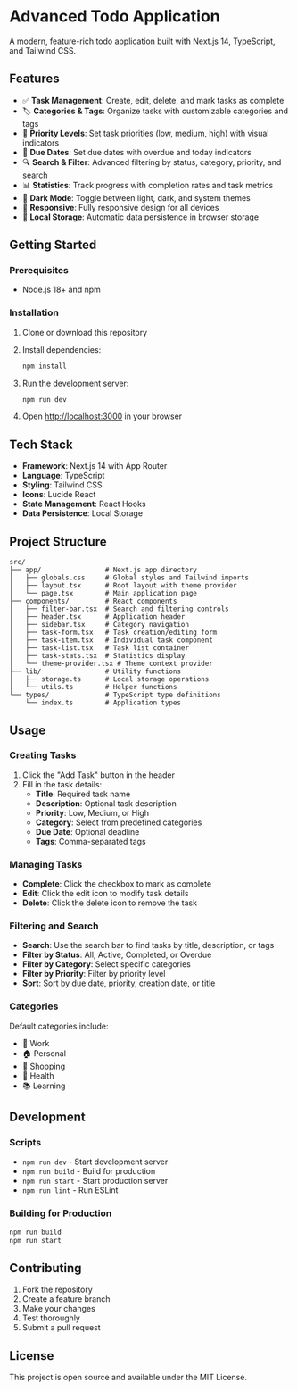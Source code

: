 # Advanced Todo Application

A modern, feature-rich todo application built with Next.js 14, TypeScript, and Tailwind CSS.

## Features

- ✅ **Task Management**: Create, edit, delete, and mark tasks as complete
- 🏷️ **Categories & Tags**: Organize tasks with customizable categories and tags
- 🎯 **Priority Levels**: Set task priorities (low, medium, high) with visual indicators
- 📅 **Due Dates**: Set due dates with overdue and today indicators
- 🔍 **Search & Filter**: Advanced filtering by status, category, priority, and search
- 📊 **Statistics**: Track progress with completion rates and task metrics
- 🌙 **Dark Mode**: Toggle between light, dark, and system themes
- 📱 **Responsive**: Fully responsive design for all devices
- 💾 **Local Storage**: Automatic data persistence in browser storage

## Getting Started

### Prerequisites

- Node.js 18+ and npm

### Installation

1. Clone or download this repository
2. Install dependencies:
   ```bash
   npm install
   ```

3. Run the development server:
   ```bash
   npm run dev
   ```

4. Open [http://localhost:3000](http://localhost:3000) in your browser

## Tech Stack

- **Framework**: Next.js 14 with App Router
- **Language**: TypeScript
- **Styling**: Tailwind CSS
- **Icons**: Lucide React
- **State Management**: React Hooks
- **Data Persistence**: Local Storage

## Project Structure

```
src/
├── app/                # Next.js app directory
│   ├── globals.css     # Global styles and Tailwind imports
│   ├── layout.tsx      # Root layout with theme provider
│   └── page.tsx        # Main application page
├── components/         # React components
│   ├── filter-bar.tsx  # Search and filtering controls
│   ├── header.tsx      # Application header
│   ├── sidebar.tsx     # Category navigation
│   ├── task-form.tsx   # Task creation/editing form
│   ├── task-item.tsx   # Individual task component
│   ├── task-list.tsx   # Task list container
│   ├── task-stats.tsx  # Statistics display
│   └── theme-provider.tsx # Theme context provider
├── lib/                # Utility functions
│   ├── storage.ts      # Local storage operations
│   └── utils.ts        # Helper functions
└── types/              # TypeScript type definitions
    └── index.ts        # Application types
```

## Usage

### Creating Tasks

1. Click the "Add Task" button in the header
2. Fill in the task details:
   - **Title**: Required task name
   - **Description**: Optional task description
   - **Priority**: Low, Medium, or High
   - **Category**: Select from predefined categories
   - **Due Date**: Optional deadline
   - **Tags**: Comma-separated tags

### Managing Tasks

- **Complete**: Click the checkbox to mark as complete
- **Edit**: Click the edit icon to modify task details
- **Delete**: Click the delete icon to remove the task

### Filtering and Search

- **Search**: Use the search bar to find tasks by title, description, or tags
- **Filter by Status**: All, Active, Completed, or Overdue
- **Filter by Category**: Select specific categories
- **Filter by Priority**: Filter by priority level
- **Sort**: Sort by due date, priority, creation date, or title

### Categories

Default categories include:
- 💼 Work
- 🏠 Personal
- 🛒 Shopping
- 🏥 Health
- 📚 Learning

## Development

### Scripts

- `npm run dev` - Start development server
- `npm run build` - Build for production
- `npm run start` - Start production server
- `npm run lint` - Run ESLint

### Building for Production

```bash
npm run build
npm run start
```

## Contributing

1. Fork the repository
2. Create a feature branch
3. Make your changes
4. Test thoroughly
5. Submit a pull request

## License

This project is open source and available under the MIT License.
